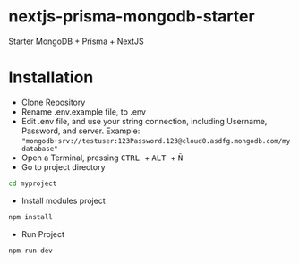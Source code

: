 # nextjs-prisma-mongodb-starter
Starter MongoDB + Prisma + NextJS

# Installation
- Clone Repository
- Rename .env.example file, to .env
- Edit .env file, and use your string connection, including Username, Password, and server. Example: ``` "mongodb+srv://testuser:123Password.123@cloud0.asdfg.mongodb.com/mydatabase" ```
- Open a Terminal, pressing <kbd> CTRL </kbd> + <kbd> ALT </kbd> + <kbd> Ñ </kbd>
- Go to project directory
```bash 
cd myproject
```
- Install modules project
```bash
npm install
```
- Run Project 
```bash
npm run dev
```
